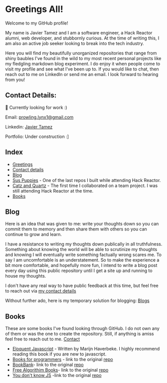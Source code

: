 # <a id="greetings"></a> Greetings All!
Welcome to my GitHub profile!

My name is Javier Tamez and I am a software engineer, a Hack Reactor alumni, web developer, and stubbornly curious. At the time of writing this, I am also an active job seeker looking to break into the tech industry.

Here you will find my beautifully unorganized repositories that range from shiny baubles I've found in the wild to my most recent personal projects like my fledgling markdown blog experiment. I do enjoy it when people come to visit my profile and see what I've been up to. If you would like to chat, then reach out to me on LinkedIn or send me an email. I look forward to hearing from you!

## <a id="contact-me"></a> Contact Details:
🌱 Currently looking for work :)

Email: [prowling.lynx1@gmail.com](prowling.lynx1@gmail.com)

Linkedin: [Javier Tamez](https://www.linkedin.com/in/javier-tamez/)

Portfolio: Under construction :]

## Index
- [Greetings](#greetings)
- [Contact details](#contact-me)
- [Blog](#blog)
- [Sus Puppies](https://github.com/Shady-Wolves/Sus-Puppies) - One of the last repos I built while attending Hack Reactor.
- [Catz and Quartz](https://github.com/Team-Quartz/Front-End-Capstone) - The first time I collaborated on a team project. I was still attending Hack Reactor at the time.
- [Books](#books)

## <a id="blog"></a> Blog
Here is an idea that was given to me: write your thoughts down so you can commit them to memory and then share them with others so you can continue to grow and learn.

I have a resistance to writing my thoughts down publically in all truthfulness. Something about knowing the world will be able to scrutinize my thoughts and knowing I will eventually write something factually wrong scares me. To say I am uncomfortable is an understatement. So to make the experience a bit more comfortable, and hopefully more fun, I intend to write a blog post every day using this public repository until I get a site up and running to house my thoughts.

I don't have any real way to have public feedback at this time, but feel free to reach out via [my contact details](#contact-me)

Without further ado, here is my temporary solution for blogging: [Blogs](https://github.com/ProwlingLynx)

## <a id="books"></a> Books
These are some books I've found looking through GitHub. I do not own any of them or was the one to create the repository. Still, if anything is amiss feel free to reach out to me. [Contact](#contact-me)
- [Eloquent Javascript](https://eloquentjavascript.net/) - Written by Marijn Haverbeke. I highly recommend reading this book if you are new to javascript.
- [Books for programmers](https://github.com/ProwlingLynx/Book-For-Programmers/tree/master) - link to the original [repo](https://github.com/rajucs/Book-For-Programmers)
- [BookBank](https://github.com/ProwlingLynx/BookBank)- link to the original [repo](https://github.com/ajitpal/BookBank)
- [Free Algorithim Books](https://github.com/ProwlingLynx/Free-Algorithm-Books)- link to the original [repo](https://github.com/cjbt/Free-Algorithm-Books)
- [You don't know JS](https://github.com/ProwlingLynx/You-Dont-Know-JS) -link to the original [repo](https://github.com/getify/You-Dont-Know-JS)

<!-- https://api.github.com/repos/:owner/:repo/contents/:path -->

<!--
**ProwlingLynx/ProwlingLynx** is a ✨ _special_ ✨ repository because its `README.md` (this file) appears on your GitHub profile.

Here are some ideas to get you started:

- 🔭 I’m currently working on ...
- 🌱 I’m currently learning ...
- 👯 I’m looking to collaborate on ...
- 🤔 I’m looking for help with ...
- 💬 Ask me about ...
- 📫 How to reach me: ...
- 😄 Pronouns: ...
- ⚡ Fun fact: ...
-->
